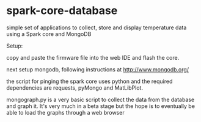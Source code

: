 spark-core-database
===================
simple set of applications to collect, store and display temperature data using a Spark core and MongoDB

Setup:

copy and paste the firmware file into the web IDE and flash the core.

next setup mongodb, following instructions at http://www.mongodb.org/  

the script for pinging the spark core uses python and the required dependencies are requests, pyMongo and MatLibPlot.

mongograph.py is a very basic script to collect the data from the database and graph it. It's very much in a beta stage but the hope is to eventually be able to load the graphs through a web browser


